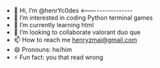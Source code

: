 - 👋 Hi, I’m @henrYc0des <----------------
- 👀 I’m interested in coding Python terminal games
- 🌱 I’m currently learning html
- 💞️ I’m looking to collaborate valorant duo que
- 📫 How to reach me henryzmai@gmail.com
- 😄 Pronouns: he/him
- ⚡ Fun fact: you that read wrong

<!---
henrYc0des/henrYc0des is a ✨ special ✨ repository because its `README.md` (this file) appears on your GitHub profile.
You can click the Preview link to take a look at your changes.
--->
